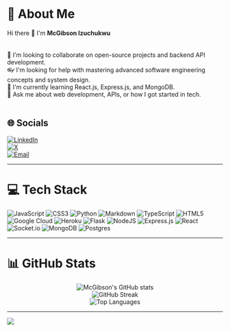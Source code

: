 # 💫 About Me
Hi there 👋 I'm **McGibson Izuchukwu**  
<br>  
🤝 I'm looking to collaborate on open-source projects and backend API development.  
👓 I'm looking for help with mastering advanced software engineering concepts and system design.  
🌱 I'm currently learning React.js, Express.js, and MongoDB.  
💬 Ask me about web development, APIs, or how I got started in tech.  
<br>

## 🌐 Socials
[![LinkedIn](https://img.shields.io/badge/LinkedIn-%230077B5.svg?logo=linkedin&logoColor=white)](https://linkedin.com/in/mcgibson-izuchukwu-ba09a5311)  
[![X](https://img.shields.io/badge/X-black.svg?logo=X&logoColor=white)](https://x.com/McGibson799)  
[![Email](https://img.shields.io/badge/Email-D14836?logo=gmail&logoColor=white)](mailto:mcgibsononyekachukwu@gmail.com)  

---

# 💻 Tech Stack
![JavaScript](https://img.shields.io/badge/javascript-%23323330.svg?style=for-the-badge&logo=javascript&logoColor=%23F7DF1E) 
![CSS3](https://img.shields.io/badge/css3-%231572B6.svg?style=for-the-badge&logo=css3&logoColor=white) 
![Python](https://img.shields.io/badge/python-3670A0?style=for-the-badge&logo=python&logoColor=ffdd54) 
![Markdown](https://img.shields.io/badge/markdown-%23000000.svg?style=for-the-badge&logo=markdown&logoColor=white) 
![TypeScript](https://img.shields.io/badge/typescript-%23007ACC.svg?style=for-the-badge&logo=typescript&logoColor=white) 
![HTML5](https://img.shields.io/badge/html5-%23E34F26.svg?style=for-the-badge&logo=html5&logoColor=white) 
![Google Cloud](https://img.shields.io/badge/GoogleCloud-%234285F4.svg?style=for-the-badge&logo=google-cloud&logoColor=white) 
![Heroku](https://img.shields.io/badge/heroku-%23430098.svg?style=for-the-badge&logo=heroku&logoColor=white) 
![Flask](https://img.shields.io/badge/flask-%23000.svg?style=for-the-badge&logo=flask&logoColor=white) 
![NodeJS](https://img.shields.io/badge/node.js-6DA55F?style=for-the-badge&logo=node.js&logoColor=white) 
![Express.js](https://img.shields.io/badge/express.js-%23404d59.svg?style=for-the-badge&logo=express&logoColor=%2361DAFB) 
![React](https://img.shields.io/badge/react-%2320232a.svg?style=for-the-badge&logo=react&logoColor=%2361DAFB) 
![Socket.io](https://img.shields.io/badge/Socket.io-black?style=for-the-badge&logo=socket.io&badgeColor=010101) 
![MongoDB](https://img.shields.io/badge/MongoDB-%234ea94b.svg?style=for-the-badge&logo=mongodb&logoColor=white) 
![Postgres](https://img.shields.io/badge/postgres-%23316192.svg?style=for-the-badge&logo=postgresql&logoColor=white)

---

# 📊 GitHub Stats
<div align="center">

![McGibson's GitHub stats](https://github-readme-stats.vercel.app/api?username=izuchukwuMcGibson&theme=dark&hide_border=false&include_all_commits=true&count_private=true)  
![GitHub Streak](https://nirzak-streak-stats.vercel.app/?user=izuchukwuMcGibson&theme=dark&hide_border=false)  
![Top Languages](https://github-readme-stats.vercel.app/api/top-langs/?username=izuchukwuMcGibson&theme=dark&hide_border=false&include_all_commits=true&count_private=true&layout=compact)

</div>

---

[![](https://visitcount.itsvg.in/api?id=izuchukwuMcGibson&icon=0&color=1)](https://visitcount.itsvg.in)

<!-- Proudly created with GPRM ( https://gprm.itsvg.in ) -->
